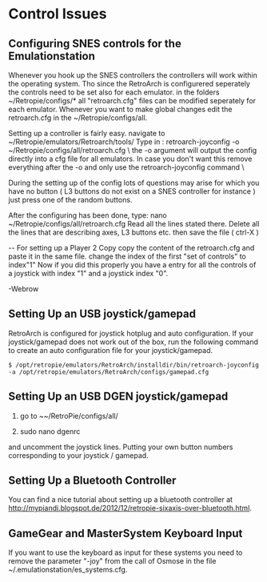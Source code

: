 Control Issues
==============

Configuring SNES controls for the Emulationstation
--------------------------------------------------
Whenever you hook up the SNES controllers the controllers will work within the operating system. 
Tho since the RetroArch is configurered seperately the controls need to be set also for each emulator. 
in the folders ~/Retropie/configs/* all "retroarch.cfg" files can be modified seperately for each emulator. Whenever you want to make global changes edit the retroarch.cfg in the ~/Retropie/configs/all.

Setting up a controller is fairly easy.
navigate to ~/Retropie/emulators/Retroarch/tools/
Type in : retroarch-joyconfig -o ~/Retropie/configs/all/retroarch.cfg 
\\
the -o argument will output the config directly into a cfg file for all emulators. In case you don't want this remove everything after the -o and only use the retroarch-joyconfig command
\\

During the setting up of the config lots of questions may arise for which you have no button ( L3 buttons do not exist on a SNES controller for instance ) just press one of the random buttons. 

After the configuring has been done, 
type: nano ~/Retropie/configs/all/retroarch.cfg
Read all the lines stated there. Delete all the lines that are describing axes, L3 buttons etc. 
then save the file ( ctrl-X )

-- For setting up a Player 2
Copy copy the content of the retroarch.cfg and paste it in the same file.
change the index of the first "set of controls" to index"1"
Now if you did this properly you have a entry for all the controls of a joystick with index "1" and a joystick index "0".

-Webrow

Setting Up an USB joystick/gamepad 
----------------------------------
RetroArch is configured for joystick hotplug and auto configuration. If your joystick/gamepad does not work out of the box, run the following command to create an auto configuration file for your joystick/gamepad. 
 
`$ /opt/retropie/emulators/RetroArch/installdir/bin/retroarch-joyconfig -a /opt/retropie/emulators/RetroArch/configs/gamepad.cfg`

Setting Up an USB DGEN joystick/gamepad
----------------------------------

1.  go to ~~/RetroPie/configs/all/

2.  sudo nano dgenrc

and uncomment the joystick lines. Putting your own button numbers corresponding to your joystick / gamepad.

Setting Up a Bluetooth Controller
---------------------------------

You can find a nice tutorial about setting up a bluetooth controller at http://mypiandi.blogspot.de/2012/12/retropie-sixaxis-over-bluetooth.html.

GameGear and MasterSystem Keyboard Input
----------------------------------------

If you want to use the keyboard as input for these systems you need to remove the parameter "-joy" from the call of Osmose in the file ~/.emulationstation/es_systems.cfg.